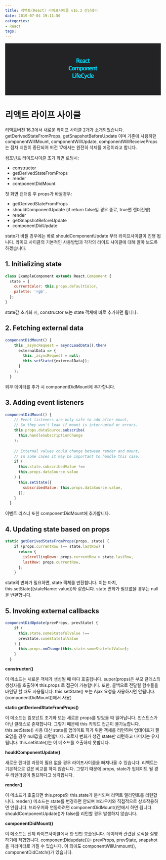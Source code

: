 ```yaml
---
title: 리액트(React) 라이프사이클 v16.3 간단정리
date: 2019-07-04 19:11:50
categories:
- React
tags:
---
```


![](/image/react-component-lifecycle/1.png)

# 리액트 라이프 사이클

리액트버전 16.3에서 새로운 라이프 사이클 2개가 소개되었습니다. getDerivedStateFromProps, getSnapshotBeforeUpdate 이며 기존에 사용하던componentWillMount, componentWillUpdate, componentWillReceiveProps 는 점차 지원이 중단되어 버전 17에서는 완전히 삭제될 예정이라고 합니다.

컴포넌트 라이프사이클 초기 화면 로딩시:

- constructor
- getDerivedStateFromProps
- render
- componentDidMount

첫 화면 랜더링 후 props가 바뀔경우:

- getDerivedStateFromProps
- shouldComponentUpdate (if return false일 경우 종료, true면 랜더진행)
- render
- getSnapshotBeforeUpdate
- componentDidUpdate

state가 바뀔 경우에는 바로 shouldComponentUpdate 부터 라이프사이클이 진행 됩니다. 라이프 사이클의 기본적인 사용방법과 각각의 라이프 사이클에 대해 알아 보도록 하겠습니다.

## 1. Initializing state

```jsx
class ExampleComponent extends React.Component {
  state = {
    currentColor: this.props.defaultColor,
    palette: 'rgb',
  };
}
```

state값 초기화 시, constructor 또는 state 객체에 바로 추가하면 됩니다.

## 2. Fetching external data

```jsx
componentDidMount() {
    this._asyncRequest = asyncLoadData().then(
      externalData => {
        this._asyncRequest = null;
        this.setState({externalData});
      }
    );
  }
```

외부 데이터를 추가 시 componentDidMount에 추가합니다.

## 3. Adding event listeners

```jsx
componentDidMount() {
    // Event listeners are only safe to add after mount,
    // So they won't leak if mount is interrupted or errors.
    this.props.dataSource.subscribe(
      this.handleSubscriptionChange
    );

    // External values could change between render and mount,
    // In some cases it may be important to handle this case.
    if (
      this.state.subscribedValue !==
      this.props.dataSource.value
    ) {
      this.setState({
        subscribedValue: this.props.dataSource.value,
      });
    }
  }
```

이벤트 리스너 또한 componentDidMount에 추가합니다.

## 4. Updating state based on props

```jsx
static getDerivedStateFromProps(props, state) {
    if (props.currentRow !== state.lastRow) {
      return {
        isScrollingDown: props.currentRow > state.lastRow,
        lastRow: props.currentRow,
      };
    }
```

state의 변화가 필요하면, state 객체를 반환합니다. 이는 마치, this.setState({stateName: value})와 같습니다. state 변화가 필요없을 경우는 null을 반환합니다.

## 5. Invoking external callbacks

```jsx
componentDidUpdate(prevProps, prevState) {
    if (
      this.state.someStatefulValue !==
      prevState.someStatefulValue
    ) {
      this.props.onChange(this.state.someStatefulValue);
    }
  }
```

**constructor()**

이 메소드는 새로운 객체가 생성될 때 마다 호출됩니다. super(props)은 부모 클래스의 생성자를 호출하며 this.props 로 접근이 가능합니다. 또한, 콜백으로 전달될 함수들을 바인딩 할 때도 사용됩니다. this.setState() 또는 Ajax 요청을 사용하시면 안됩니다. (componentDidMount()에서 사용)

**static getDerivedStateFromProps()**

이 메소드는 컴포넌트 초기화 또는 새로운 props를 받았을 때 일어납니다. 인스턴스가 아닌 클래스로 존재합니다. 그렇기 때문에 this 키워드 접근이 불가능합니다. this.setState() 사용 대신 state를 업데이트 하기 위한 객체를 리턴하며 업데이트가 필요없을 경우 null값을 리턴합니다. 오로지 변화가 생긴 state만 리턴하고 나머지는 유지됩니다. this.setState()는 이 메소드를 호출하지 못합니다.

**houldComponentUpdate()**

새로운 렌더링 과정이 필요 없을 경우 라이프사이클을 빠져나올 수 있습니다. 리엑트는 기본적으로 깊은 비교를 하지 않습니다. 그렇기 때문에 props, state가 업데이트 될 경우 리렌더링이 필요하다고 생각합니다.

**render()**

이 메소드가 호출되면 this.props와 this.state가 분석되며 리액트 엘리먼트를 리턴합니다. render() 메소드는 state를 변경하면 안되며 브라우저와 직접적으로 상호작용하면 안됩니다. 브라우저와 연동하려면 componentDidMount()안에서 하면 됩니다. shouldComponentUpdate()가 false를 리턴할 경우 발생하지 않습니다.

**componentDidMount()**

이 메소드는 전체 라이프사이클에서 한 번만 호출됩니다. 데이터와 관련된 로직을 실행하기에 적합합니다. componentDidupdate()는 prevProps, prevState, snapshot을 파라미터로 가질 수 있습니다. 이 외에도 componentWillUnmount(), componentDidCatch()가 있습니다.